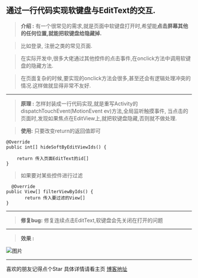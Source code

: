 
## 通过一行代码实现软键盘与EditText的交互.

> **介绍 :** 
 >有一个很常见的需求,就是页面中软键盘打开时,希望能**点击屏幕其他的任何位置,就能把软键盘给隐藏掉.**  

 >比如登录, 注册之类的常见页面. 

 >在实际开发中,很多大佬通过其他控件的点击事件,在onclick方法中调用软键盘的隐藏方法.

 >在页面复杂的时候,要实现的onclick方法会很多,甚至还会有逻辑处理冲突的情况.这样做就显得非常不友好. 


----------

> **原理 :** 怎样封装成一行代码实现,就是重写Activity的dispatchTouchEvent(MotionEvent ev)方法,全局监听触摸事件, 当点击的页面时,发现如果焦点在EditView上,就把软键盘隐藏,否则就不做处理.

>**使用:** 只要改变return的返回值即可   

    @Override
    public int[] hideSoftByEditViewIds() {
       
        return 传入页面EditText的id[]
    }


> 如果要对某些控件进行过滤   


      @Override
    public View[] filterViewByIds() {
           return 传入要过滤的View[]
    }


----------
>**修复bug:** 
   修复连续点击EditText,软键盘会先关闭在打开的问题
----------
> **效果 :** 

![图片](https://github.com/zybieku/SoftKeyboardUtil/blob/master/gif/GIF.gif)

----------
喜欢的朋友记得点个Star
具体详情请看主页
[博客地址](http://blog.csdn.net/zybieku/article/details/68925116)



